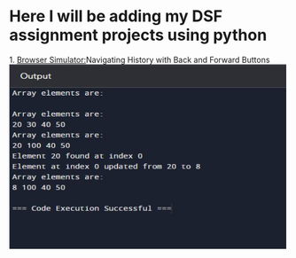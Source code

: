 <h1>Here I will be adding my DSF assignment projects using python</h1>
1. <a href="Browser Simulator.py">Browser Simulator:</a>Navigating History with Back and Forward Buttons
<img src="https://github.com/junaid11P/Data-structure-foundation-/blob/main/Arrays.JPG" width="500" height="333">

